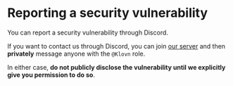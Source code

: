 # Reporting a security vulnerability
You can report a security vulnerability through Discord.

If you want to contact us through Discord, you can join [our server](https://discord.gg/rSjZ48VnMx)
and then **privately** message anyone with the `@Klovn` role.

In either case, **do not publicly disclose the vulnerability until we explicitly give
you permission to do so**.
